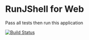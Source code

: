 # RunJShell for Web

Pass all tests then run this application 

[![Build Status](https://travis-ci.com/qwefgh90/runjshell-web.svg?token=Vrzzw2fF82tTqGZK6PrG&branch=master)](https://travis-ci.com/qwefgh90/runjshell-web)

